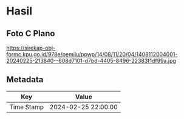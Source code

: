 # Hasil

## Foto C Plano

https://sirekap-obj-formc.kpu.go.id/978e/pemilu/ppwp/14/08/11/20/04/1408112004001-20240225-213840--608d7101-d7bd-4405-8496-22383f1df99a.jpg


## Metadata

| Key        | Value               |
| ---------- | ------------------- |
| Time Stamp | 2024-02-25 22:00:00 |



